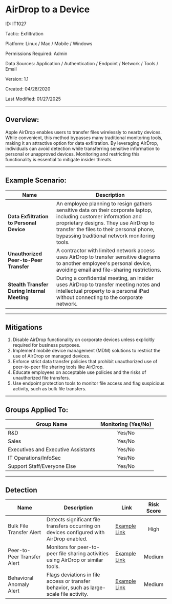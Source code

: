 # **AirDrop to a Device**

ID: IT1027

Tactic: Exfiltration

Platform: Linux / Mac / Mobile / Windows

Permissions Required: Admin

Data Sources: Application / Authentication / Endpoint / Network / Tools / Email

Version: 1.1

Created: 04/28/2020

Last Modified: 01/27/2025

---

## **Overview:**

Apple AirDrop enables users to transfer files wirelessly to nearby devices. While convenient, this method bypasses many traditional monitoring tools, making it an attractive option for data exfiltration. By leveraging AirDrop, individuals can avoid detection while transferring sensitive information to personal or unapproved devices. Monitoring and restricting this functionality is essential to mitigate insider threats.

---

## **Example Scenario:**

| **Name**                                | **Description**                                                                                      |
|-----------------------------------------|------------------------------------------------------------------------------------------------------|
| **Data Exfiltration to Personal Device** | An employee planning to resign gathers sensitive data on their corporate laptop, including customer information and proprietary designs. They use AirDrop to transfer the files to their personal phone, bypassing traditional network monitoring tools. |
| **Unauthorized Peer-to-Peer Transfer**  | A contractor with limited network access uses AirDrop to transfer sensitive diagrams to another employee's personal device, avoiding email and file-sharing restrictions. |
| **Stealth Transfer During Internal Meeting** | During a confidential meeting, an insider uses AirDrop to transfer meeting notes and intellectual property to a personal iPad without connecting to the corporate network. |

---

## **Mitigations**

1. Disable AirDrop functionality on corporate devices unless explicitly required for business purposes.  
2. Implement mobile device management (MDM) solutions to restrict the use of AirDrop on managed devices.  
3. Enforce strict data transfer policies that prohibit unauthorized use of peer-to-peer file sharing tools like AirDrop.  
4. Educate employees on acceptable use policies and the risks of unauthorized file transfers.  
5. Use endpoint protection tools to monitor file access and flag suspicious activity, such as bulk file transfers.  

---

## **Groups Applied To:**

| **Group Name**                | **Monitoring (Yes/No)** |
|--------------------------------|:----------------------:|
| R&D                            | Yes/No               |
| Sales                          | Yes/No               |
| Executives and Executive Assistants | Yes/No         |
| IT Operations/InfoSec          | Yes/No               |
| Support Staff/Everyone Else    | Yes/No               |

---

## **Detection**

| **Name**                       | **Description**                                                                                 | **Link**          | **Risk Score** |
|--------------------------------|-------------------------------------------------------------------------------------------------|-------------------|:--------------:|
| Bulk File Transfer Alert       | Detects significant file transfers occurring on devices configured with AirDrop enabled.         | [Example Link](#) | High           |
| Peer-to-Peer Transfer Alert    | Monitors for peer-to-peer file sharing activities using AirDrop or similar tools.                | [Example Link](#) | Medium         |
| Behavioral Anomaly Alert       | Flags deviations in file access or transfer behavior, such as large-scale file activity.         | [Example Link](#) | Medium         |


